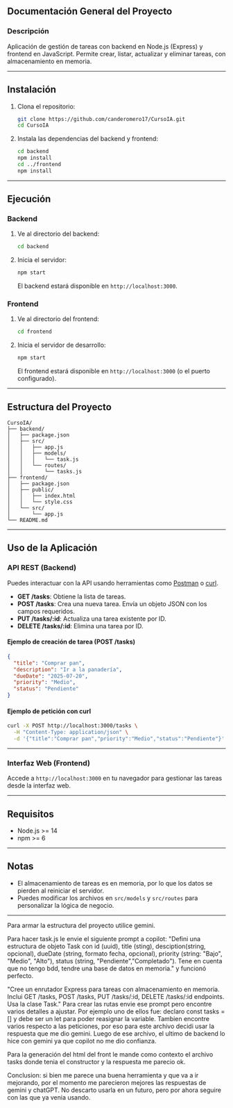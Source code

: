 <!-- README GENERADO CON COPILOT -->

## Documentación General del Proyecto

### Descripción
Aplicación de gestión de tareas con backend en Node.js (Express) y frontend en JavaScript. Permite crear, listar, actualizar y eliminar tareas, con almacenamiento en memoria.

---

## Instalación

1. Clona el repositorio:
   ```bash
   git clone https://github.com/canderomero17/CursoIA.git
   cd CursoIA
   ```

2. Instala las dependencias del backend y frontend:
   ```bash
   cd backend
   npm install
   cd ../frontend
   npm install
   ```

---

## Ejecución

### Backend
1. Ve al directorio del backend:
   ```bash
   cd backend
   ```
2. Inicia el servidor:
   ```bash
   npm start
   ```
   El backend estará disponible en `http://localhost:3000`.

### Frontend
1. Ve al directorio del frontend:
   ```bash
   cd frontend
   ```
2. Inicia el servidor de desarrollo:
   ```bash
   npm start
   ```
   El frontend estará disponible en `http://localhost:3000` (o el puerto configurado).

---

## Estructura del Proyecto

```
CursoIA/
├── backend/
│   ├── package.json
│   ├── src/
│   │   ├── app.js
│   │   ├── models/
│   │   │   └── task.js
│   │   └── routes/
│   │       └── tasks.js
├── frontend/
│   ├── package.json
│   ├── public/
│   │   ├── index.html
│   │   └── style.css
│   └── src/
│       └── app.js
└── README.md
```

---

## Uso de la Aplicación

### API REST (Backend)

Puedes interactuar con la API usando herramientas como [Postman](https://www.postman.com/) o [curl](https://curl.se/).

- **GET /tasks**: Obtiene la lista de tareas.
- **POST /tasks**: Crea una nueva tarea. Envía un objeto JSON con los campos requeridos.
- **PUT /tasks/:id**: Actualiza una tarea existente por ID.
- **DELETE /tasks/:id**: Elimina una tarea por ID.

#### Ejemplo de creación de tarea (POST /tasks)
```json
{
  "title": "Comprar pan",
  "description": "Ir a la panadería",
  "dueDate": "2025-07-20",
  "priority": "Medio",
  "status": "Pendiente"
}
```

#### Ejemplo de petición con curl
```bash
curl -X POST http://localhost:3000/tasks \
  -H "Content-Type: application/json" \
  -d '{"title":"Comprar pan","priority":"Medio","status":"Pendiente"}'
```

---

### Interfaz Web (Frontend)

Accede a `http://localhost:3000` en tu navegador para gestionar las tareas desde la interfaz web.

---

## Requisitos

- Node.js >= 14
- npm >= 6

---

## Notas

- El almacenamiento de tareas es en memoria, por lo que los datos se pierden al reiniciar el servidor.
- Puedes modificar los archivos en `src/models` y `src/routes` para personalizar la lógica de negocio.

---


<!-- DETALLES DE COMO FUE EL PROCESO PARA REALIZAR LA APP -->
Para armar la estructura del proyecto utilice gemini.

Para hacer task.js le envie el siguiente prompt a copilot:
"Defini una estructura de objeto Task con id (uuid), title (sting), desciption(string, opcional), dueDate (string, formato fecha, opcional), priority (string: "Bajo", "Medio", "Alto"), status (string, "Pendiente","Completado"). Tene en cuenta que no tengo bdd, tendre una base de datos en memoria." y funcionó perfecto.

"Cree un enrutador Express para tareas con almacenamiento en memoria. Inclui GET /tasks, POST /tasks, PUT /tasks/:id, DELETE /tasks/:id endpoints. Usa la clase Task."
Para crear las rutas envie ese prompt pero encontre varios detalles a ajustar. Por ejemplo uno de ellos fue: declaro const tasks = [] y debe ser un let para poder reasignar la variable. Tambien encontre varios respecto a las peticiones, por eso para este archivo decidi usar la respuesta que me dio gemini.
Luego de ese archivo, el ultimo de backend lo hice con gemini ya que copilot no me dio confianza.

Para la generación del html del front le mande como contexto el archivo tasks donde tenia el constructor y la respuesta me parecio ok.

Conclusion: si bien me parece una buena herramienta y que va a ir mejorando, por el momento me parecieron mejores las respuestas de gemini y chatGPT. No descarto usarla en un futuro, pero por ahora seguire con las que ya venia usando.